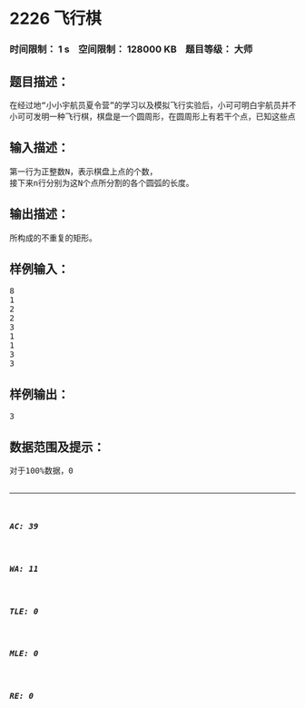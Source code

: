# 2226 飞行棋   
### 时间限制： 1 s&nbsp;&nbsp;&nbsp;&nbsp;空间限制： 128000 KB&nbsp;&nbsp;&nbsp;&nbsp;题目等级： 大师  
## 题目描述：  

<pre>
在经过地“小小宇航员夏令营”的学习以及模拟飞行实验后，小可可明白宇航员并不是那么容易当的，除了需要强健的身体，丰富的经验以及灵活的应变能力以外，缜密的思维也是不可少的，为了早日实现自己的宇航员的梦想，小可可决定在平时就开始锻炼——利用棋类游戏来锻炼自己的思维。   
小可可发明一种飞行棋，棋盘是一个圆周形，在圆周形上有若干个点，已知这些点与点之间的弧长，弧长均为正整数，并且依圆弧顺序排列，飞行棋的规则是找出这些点中有没有可以围成矩形的，在最短时间内找出所有不重复矩形的玩家胜出。
</pre>
  
  
## 输入描述：  

<pre>
第一行为正整数N，表示棋盘上点的个数，
接下来n行分别为这N个点所分割的各个圆弧的长度。
</pre>
  
  
## 输出描述：  

<pre>
所构成的不重复的矩形。
</pre>
  
  
## 样例输入：  

<pre>
8
1
2
2
3
1
1
3
3
</pre>
  
  
## 样例输出：  

<pre>
3
</pre>
  
  
## 数据范围及提示：  

<pre>
对于100%数据，0<N<=100,0<每条弧长<1000
</pre>
  
  
***  

##### AC: 39  
##### WA: 11  
##### TLE: 0  
##### MLE: 0  
##### RE: 0  
